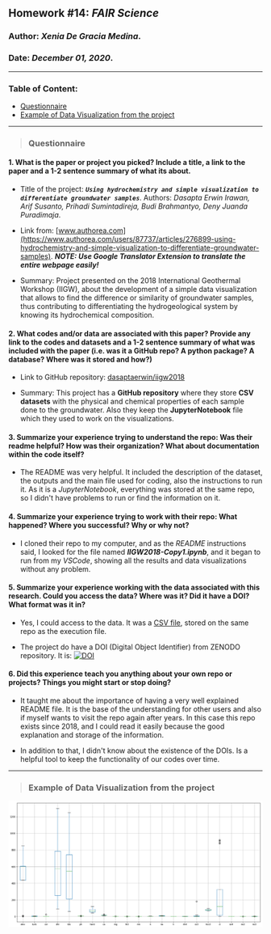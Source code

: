 ## Homework #14: *FAIR Science*
### Author:  *Xenia De Gracia Medina*.
### Date: *December 01, 2020*.

---
### Table of Content:
- [ Questionnaire](#quest)
- [ Example of Data Visualization from the project](#visual)

---
<a name="quest"></a>
>### **Questionnaire**

#### 1. **What is the paper or project you picked? Include a title, a link to the paper and a 1-2 sentence summary of what its about.**

- Title of the project: ***`Using hydrochemistry and simple visualization to differentiate groundwater samples`***. Authors: *Dasapta Erwin Irawan, Arif Susanto, Prihadi Sumintadireja, Budi Brahmantyo, Deny Juanda Puradimaja*.

- Link from: [www.authorea.com](https://www.authorea.com/users/87737/articles/276899-using-hydrochemistry-and-simple-visualization-to-differentiate-groundwater-samples). ***NOTE: Use Google Translator Extension to translate the entire webpage easily!***

- Summary: Project presented on the 2018 International Geothermal Workshop (IIGW), about the development of a simple data visualization that allows to find the difference or similarity of groundwater samples, thus contributing to differentiating the hydrogeological system by knowing its hydrochemical composition.

#### 2. **What codes and/or data are associated with this paper? Provide any link to the codes and datasets and a 1-2 sentence summary of what was included with the paper (i.e. was it a GitHub repo? A python package? A database? Where was it stored and how?)**

- Link to GitHub repository: [dasaptaerwin/iigw2018](https://github.com/dasaptaerwin/iigw2018)

- Summary: This project has a **GitHub repository** where they store **CSV datasets** with the physical and chemical properties of each sample done to the groundwater. Also they keep the **JupyterNotebook** file which they used to work on the visualizations.

#### 3. **Summarize your experience trying to understand the repo: Was their readme helpful? How was their organization? What about documentation within the code itself?**

- The README was very helpful. It included the description of the dataset, the outputs and the main file used for coding, also the instructions to run it. As it is a *JupyterNotebook*, everything was stored at the same repo, so I didn't have problems to run or find the information on it.

#### 4. **Summarize your experience trying to work with their repo: What happened? Where you successful? Why or why not?**

- I cloned their repo to my computer, and as the *README* instructions said, I looked for the file named ***IIGW2018-Copy1.ipynb***, and it began to run from my *VSCode*, showing all the results and data visualizations without any problem.


#### 5. **Summarize your experience working with the data associated with this research. Could you access the data? Where was it? Did it have a DOI? What format was it in?**

- Yes, I could access to the data. It was a [CSV file](https://github.com/dasaptaerwin/iigw2018/blob/master/data_arifs_2.csv), stored on the same repo as the execution file.

- The project do have a DOI (Digital Object Identifier) from ZENODO repository. It is: [![DOI](https://zenodo.org/badge/123732860.svg)](https://zenodo.org/badge/latestdoi/123732860)


#### 6. **Did this experience teach you anything about your own repo or projects? Things you might start or stop doing?**

- It taught me about the importance of having a very well explained README file. It is the base of the understanding for other users and also if myself wants to visit the repo again after years. In this case this repo exists since 2018, and I could read it easily because the good explanation and storage of the information.

- In addition to that, I didn't know about the existence of the DOIs. Is a helpful tool  to keep the functionality of our codes  over time.

---
<a name="visual"></a>
>### **Example of Data Visualization from the project**
![](assets/DeGraciaMedina_HW14-2b032620.png)

